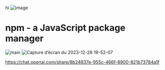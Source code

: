 hi 
 ![image](https://github.com/ayatweb/ayatweb/assets/145841131/4c4d0cdd-6f1f-4998-834e-7f1cfd3c7b8c) 

# npm - a JavaScript package manager
![main](https://github.com/ayatweb/ayatweb/assets/145841131/8410bfa9-e5d4-4fd5-af3f-7a991b35d985)
    ![Capture d’écran du 2023-12-28 19-52-07](https://github.com/ayatweb/ayatweb/assets/145841131/8400bcea-f732-49ac-a545-05ea2512b00a)

    
   https://chat.openai.com/share/8b24837e-955c-466f-8900-821b73784a1f 


